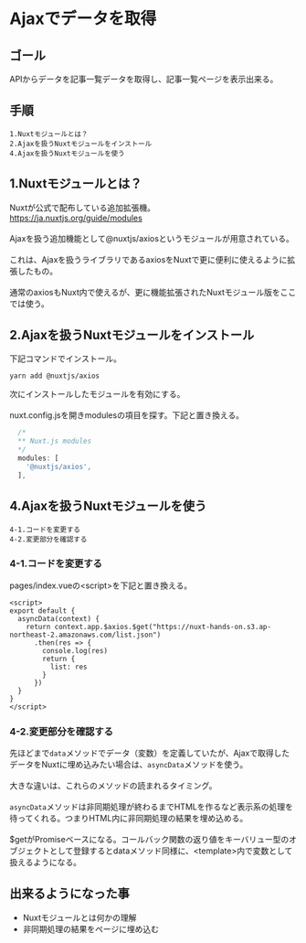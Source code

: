 # Ajaxでデータを取得

## ゴール

APIからデータを記事一覧データを取得し、記事一覧ページを表示出来る。

## 手順

```
1.Nuxtモジュールとは？
2.Ajaxを扱うNuxtモジュールをインストール
4.Ajaxを扱うNuxtモジュールを使う
```

## 1.Nuxtモジュールとは？

Nuxtが公式で配布している追加拡張機。<br>
https://ja.nuxtjs.org/guide/modules
<br>
<br>
Ajaxを扱う追加機能として@nuxtjs/axiosというモジュールが用意されている。<br>
<br>
これは、Ajaxを扱うライブラリであるaxiosをNuxtで更に便利に使えるように拡張したもの。<br>
<br>
通常のaxiosもNuxt内で使えるが、更に機能拡張されたNuxtモジュール版をここでは使う。

## 2.Ajaxを扱うNuxtモジュールをインストール

下記コマンドでインストール。

```
yarn add @nuxtjs/axios
```

次にインストールしたモジュールを有効にする。<br>
<br>
nuxt.config.jsを開きmodulesの項目を探す。下記と置き換える。

```js
  /*
  ** Nuxt.js modules
  */
  modules: [
    '@nuxtjs/axios',
  ],
```


## 4.Ajaxを扱うNuxtモジュールを使う

```
4-1.コードを変更する
4-2.変更部分を確認する
```

### 4-1.コードを変更する

pages/index.vueの\<script\>を下記と置き換える。

```vue
<script>
export default {
  asyncData(context) {
    return context.app.$axios.$get("https://nuxt-hands-on.s3.ap-northeast-2.amazonaws.com/list.json")
      .then(res => {
        console.log(res)
        return {
          list: res
        }
      })
  }
}
</script>
```

### 4-2.変更部分を確認する

先ほどまで`data`メソッドでデータ（変数）を定義していたが、Ajaxで取得したデータをNuxtに埋め込みたい場合は、`asyncData`メソッドを使う。<br>
<br>
大きな違いは、これらのメソッドの読まれるタイミング。<br>
<br>
`asyncData`メソッドは非同期処理が終わるまでHTMLを作るなど表示系の処理を待ってくれる。つまりHTML内に非同期処理の結果を埋め込める。<br>
<br>
$getがPromiseベースになる。コールバック関数の返り値をキーバリュー型のオブジェクトとして登録するとdataメソッド同様に、\<template\>内で変数として扱えるようになる。

## 出来るようになった事

- Nuxtモジュールとは何かの理解
- 非同期処理の結果をページに埋め込む